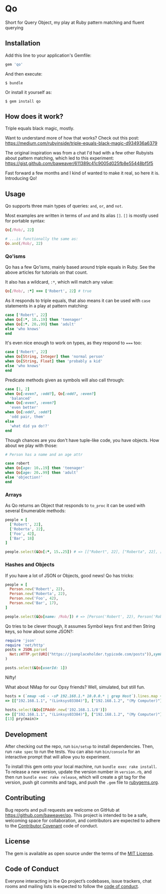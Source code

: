 # Qo

Short for Query Object, my play at Ruby pattern matching and fluent querying

## Installation

Add this line to your application's Gemfile:

```ruby
gem 'qo'
```

And then execute:

    $ bundle

Or install it yourself as:

    $ gem install qo

## How does it work?

Triple equals black magic, mostly.

Want to understand more of how that works? Check out this post: https://medium.com/rubyinside/triple-equals-black-magic-d934936a6379

The original inspiration was from a chat I'd had with a few other Rubyists about pattern matching, which led to this experiment: https://gist.github.com/baweaver/611389c41c9005d025fb8e55448bf5f5

Fast forward a few months and I kind of wanted to make it real, so here it is. Introducing Qo!

## Usage

Qo supports three main types of queries: `and`, `or`, and `not`.

Most examples are written in terms of `and` and its alias `[]`. `[]` is mostly used for portable syntax:

```ruby
Qo[/Rob/, 22]

# ...is functionally the same as:
Qo.and(/Rob/, 22)
```

### Qo'isms

Qo has a few Qo'isms, mainly based around triple equals in Ruby. See the above articles for tutorials on that count.

It also has a wildcard, `:*`, which will match any value:

```ruby
Qo[/Rob/, :*] === ['Robert', 22] # true
```

As it responds to triple equals, that also means it can be used with `case` statements in a play at pattern matching:

```ruby
case ['Robert', 22]
when Qo[:*, 10..19] then 'teenager'
when Qo[:*. 20..99] then 'adult'
else 'who knows'
end
```

It's even nice enough to work on types, as they respond to `===` too:

```ruby
case ['Robert', 22]
when Qo[String, Integer] then 'normal person'
when Qo[String, Float] then 'probably a kid'
else 'who knows'
end
```

Predicate methods given as symbols will also call through:

```ruby
case [1, 2]
when Qo[:even?, :odd?], Qo[:odd?, :even?]
  'balanced'
when Qo[:even?, :even?]
  'even better'
when Qo[:odd?, :odd?]
  'odd pair, them'
else
  'what did ya do!?'
end
```

Though chances are you don't have tuple-like code, you have objects. How about we play with those:

```ruby
# Person has a name and an age attr

case robert
when Qo[age: 10..19] then 'teenager'
when Qo[age: 20..99] then 'adult'
else 'objection!'
end
```

### Arrays

As Qo returns an Object that responds to `to_proc` it can be used with several Enumerable methods:

```ruby
people = [
  ['Robert', 22],
  ['Roberta', 22],
  ['Foo', 42],
  ['Bar', 18]
]

people.select(&Qo[:*, 15..25]) # => [["Robert", 22], ["Roberta", 22], ["Bar", 18]]
```

### Hashes and Objects

If you have a lot of JSON or Objects, good news! Qo has tricks:

```ruby
people = [
  Person.new('Robert', 22),
  Person.new('Roberta', 22),
  Person.new('Foo', 42),
  Person.new('Bar', 17),
]

people.select(&Qo[name: /Rob/]) # => [Person('Robert', 22), Person('Roberta', 22)]
```

Qo tries to be clever though, it assumes Symbol keys first and then String keys, so how about some JSON?:

```ruby
require 'json'
require 'net/http'
posts = JSON.parse(
  Net::HTTP.get(URI("https://jsonplaceholder.typicode.com/posts")),symbolize_names: true
)

posts.select(&Qo[userId: 1])
```

Nifty!

What about NMap for our Opsy friends? Well, simulated, but still fun.

```ruby
hosts = (`nmap -oG - -sP 192.168.1.* 10.0.0.* | grep Host`).lines.map { |v| v.split[1..2] }
=> [["192.168.1.1", "(Linksys03384)"], ["192.168.1.2", "(My Computer)"], ["10.0.0.1", "(Gateway)"]]

hosts.select(&Qo[IPAddr.new('192.168.1.1/8')])
=> [["192.168.1.1", "(Linksys03384)"], ["192.168.1.2", "(My Computer)"]]
[13] pry(main)>
```

## Development

After checking out the repo, run `bin/setup` to install dependencies. Then, run `rake spec` to run the tests. You can also run `bin/console` for an interactive prompt that will allow you to experiment.

To install this gem onto your local machine, run `bundle exec rake install`. To release a new version, update the version number in `version.rb`, and then run `bundle exec rake release`, which will create a git tag for the version, push git commits and tags, and push the `.gem` file to [rubygems.org](https://rubygems.org).

## Contributing

Bug reports and pull requests are welcome on GitHub at https://github.com/baweaver/qo. This project is intended to be a safe, welcoming space for collaboration, and contributors are expected to adhere to the [Contributor Covenant](http://contributor-covenant.org) code of conduct.

## License

The gem is available as open source under the terms of the [MIT License](http://opensource.org/licenses/MIT).

## Code of Conduct

Everyone interacting in the Qo project’s codebases, issue trackers, chat rooms and mailing lists is expected to follow the [code of conduct](https://github.com/baweaver/qo/blob/master/CODE_OF_CONDUCT.md).
